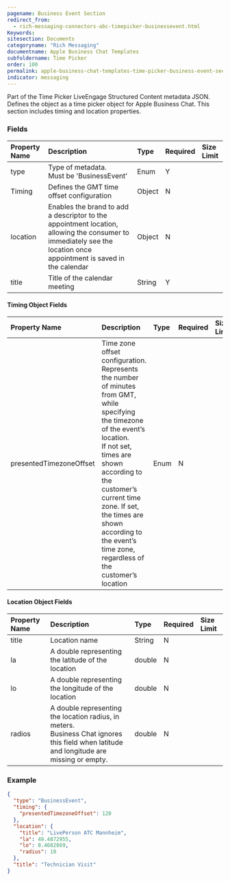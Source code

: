 ```yaml
---
pagename: Business Event Section
redirect_from:
  - rich-messaging-connectors-abc-timepicker-businessevent.html
Keywords:
sitesection: Documents
categoryname: "Rich Messaging"
documentname: Apple Business Chat Templates
subfoldername: Time Picker
order: 100
permalink: apple-business-chat-templates-time-picker-business-event-section.html
indicator: messaging
---
```


Part of the Time Picker LiveEngage Structured Content metadata JSON. Defines the object as a time picker object for Apple Business Chat. This section includes timing and location properties.

### Fields

| Property Name | Description | Type | Required | Size Limit |
| :--- | :--- | :--- | :--- | :--- |
| type | Type of metadata. <br/> Must be 'BusinessEvent' | Enum | Y |  |
| Timing | Defines the GMT time offset configuration | Object  | N |  |
| location | Enables the brand to add a descriptor to the appointment location, allowing the consumer to immediately see the location once appointment is saved in the calendar | Object | N |  |
| title | Title of the calendar meeting | String | Y |  |


#### Timing Object Fields

| Property Name | Description | Type | Required | Size Limit |
| :--- | :--- | :--- | :--- | :--- |
| presentedTimezoneOffset | Time zone offset configuration. Represents the number of minutes from GMT, while specifying the timezone of the event’s location. <br/>If not set, times are shown according to the customer’s current time zone. If set, the times are shown according to the event’s time zone, regardless of the customer’s location | Enum | N |  |


#### Location Object Fields

| Property Name | Description | Type | Required | Size Limit |
| :--- | :--- | :--- | :--- | :--- |
| title | Location name | String | N |  |
| la | A double representing the latitude of the location | double | N |  |
| lo | A double representing the longitude of the location | double | N |  |
| radios | A double representing the location radius, in meters. <br/>Business Chat ignores this field when latitude and longitude are missing or empty. | double | N |  |

### Example

```json
{
  "type": "BusinessEvent",
  "timing": {
    "presentedTimezoneOffset": 120
  },
  "location": {
    "title": "LivePerson ATC Mannheim",
    "la": 49.4872955,
    "lo": 8.4682869,
    "radius": 10
  },
  "title": "Technician Visit"
}
```
